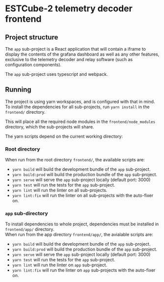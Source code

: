 # ESTCube-2 telemetry decoder frontend

## Project structure

The `app` sub-project is a React application that will contain a iframe to display the contents of the grafana dashboard as well as any other features, exclusive to the telemetry decoder and relay software (such as configuration components).

The `app` sub-project uses typescript and webpack.

## Running

The project is using yarn workspaces, and is configured with that in mind. To install the dependencies for all sub-projects, run `yarn install` in the `frontend/` directory.

This will place all the required node modules in the `frontend/node_modules` directory, which the sub-projects will share.

The yarn scripts depend on the current working directory:

### Root directory

When run from the root directory `frontend/`, the available scripts are:

* ```yarn build``` will build the development bundle of the `app` sub-project.
* ```yarn build:prod``` will build the production bundle of the `app` sub-project.
* ```yarn serve``` will serve the `app` sub-project locally (default port: 3000)
* ```yarn test``` will run the tests for the `app` sub-project.
* ```yarn lint``` will run the linter on all sub-projects.
* ```yarn lint:fix``` will run the linter on all sub-projects with the auto-fixer on.

### `app` sub-directory

To install dependencies to whole project, dependencies must be installed in `frontend/app/` directory.  
When run from the app directory `frontend/app/`, the avialable scripts are:

* ```yarn build``` will build the development bundle of the `app` sub-project.
* ```yarn build:prod``` will build the production bundle of the `app` sub-project.
* ```yarn serve``` will serve the `app` sub-project locally (default port: 3000)
* ```yarn test``` will run the tests for the `app` sub-project.
* ```yarn lint``` will run the linter on `app` sub-project.
* ```yarn lint:fix``` will run the linter on `app` sub-projects with the auto-fixer on.
 
